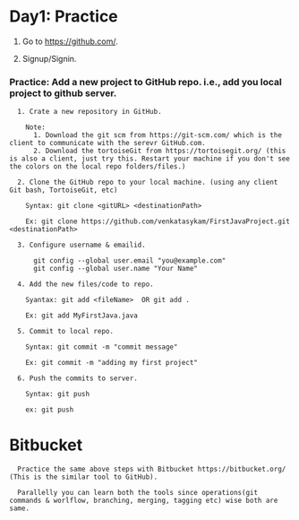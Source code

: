# Day1: Practice

  1. Go to https://github.com/.
  
  2. Signup/Signin.
  
  ### Practice: Add a new project to GitHub repo. i.e., add you local project to github server.

      1. Crate a new repository in GitHub. 
      
        Note:
          1. Download the git scm from https://git-scm.com/ which is the client to communicate with the serevr GitHub.com.
          2. Download the tortoiseGit from https://tortoisegit.org/ (this is also a client, just try this. Restart your machine if you don't see the colors on the local repo folders/files.)       

      2. Clone the GitHub repo to your local machine. (using any client Git bash, TortoiseGit, etc)

        Syntax: git clone <gitURL> <destinationPath>

        Ex: git clone https://github.com/venkatasykam/FirstJavaProject.git <destinationPath>

      3. Configure username & emailid.
      
          git config --global user.email "you@example.com"
          git config --global user.name "Your Name"

      4. Add the new files/code to repo.

        Syantax: git add <fileName>  OR git add .

        Ex: git add MyFirstJava.java

      5. Commit to local repo.

        Syntax: git commit -m "commit message"

        Ex: git commit -m "adding my first project"

      6. Push the commits to server.

        Syntax: git push

        ex: git push
        
        
 # Bitbucket
 
      Practice the same above steps with Bitbucket https://bitbucket.org/ (This is the similar tool to GitHub).
      
      Parallelly you can learn both the tools since operations(git commands & worlflow, branching, merging, tagging etc) wise both are same.
